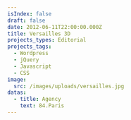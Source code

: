 ```yaml
---
isIndex: false
draft: false
date: 2012-06-11T22:00:00.000Z
title: Versailles 3D
projects_types: Editorial
projects_tags:
  - Wordpress
  - jQuery
  - Javascript
  - CSS
image:
  src: /images/uploads/versailles.jpg
datas:
  - title: Agency
    text: 84.Paris
---
```

